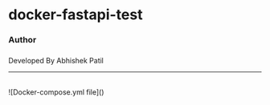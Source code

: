 # docker-fastapi-test
<h3>Author<h3></h3>
Developed By Abhishek Patil
<hr>
<br> 
![Docker-compose.yml file]()
